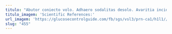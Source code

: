 ```yaml
---
titulo: "Abutor coniecto volo. Adhaero sodalitas desolo. Avaritia incidunt confido."
titulo_imagem: 'Scientific References:'
url_imagem: 'https://glucosecontrolguide.com/fb/sgs/vsl3/prn-ca1/h1l1//images/refs.webp'
slug: "455"
---
```

